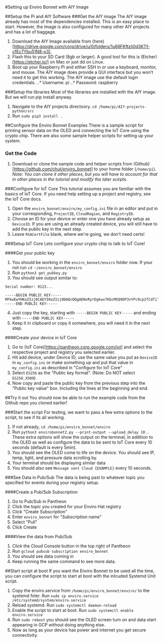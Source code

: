#Setting up Enviro Bonnet with AIY Image

##Setup the Pi and AIY Software
###Get the AIY image
The AIY image already has most of the dependencies installed. This is an easy place to start. However, the image is also configured for many other AIY projects and has a lot of baggage.

1. Download the AIY Image available from (here)[https://drive.google.com/corp/drive/u/0/folders/1u66FKftzIi0d3KTf-cfEc7Ybu51N8-o3].
2. Flash this to your SD Card (8gb or larger). A good tool for this is (Etcher)[https://etcher.io/] on Mac or just dd on Linux. 
3. Boot up your Raspberry Pi and either SSH in or use a keyboard, monitor, and mouse. The AIY image does provide a GUI interface but you won’t need it to get this working. The AIY image use the default login credentials.
..* Username: pi
..* Password: raspberry


###Setup the libraries
Most of the libraries are installed with the AIY image. But we will run pip install anyway.

1. Navigate to the AIY projects directoory.
`cd /home/pi/AIY-projects-python/src`
2. Run `sudo pip3 install .`

##Configure the Enviro Bonnet Examples
There is a sample script for printing sensor data on the OLED and connecting the IoT Core using the crypto chip. There are also some sample helper scripts for setting up your system.

### Get the Code
1. Download or clone the sample code and helper scripts from (Github)[https://github.com/chut/enviro_bonnet] to your home folder (`/home/pi`). *Note: You can clone it other places, but you will have to account for that in other places in the tutorial and modify the later scirpts.*

###Configure for IoT Core
This tutorial assumes you are familiar with the basics of IoT Core. If you need help setting up a project and registry, see the IoT Core docs.

1. Open the `enviro_bonnet/enviro/my_config.ini` file in an editor and put in your corresponding, `ProjectID`, `CloudRegion`, and `RegistryID`.
2. Choose an ID for your device or enter one you have already setup as `DeviceID`. If you are using an already created device, you will still have to add the public key in the next step.
3. Leave `RSACertFile` blank, where we're going, we don’t need certs!

###Setup IoT Core
Lets configure your crypto chip to talk to IoT Core!

####Get your public key
1. You should be working in the `enviro_bonnet/enviro` folder now. If your not run `cd ~/enviro_bonnet/enviro`
2. Run `python3 get_pubkey.py`
3. You should see output similar to:
```
Serial number: 0123...

-----BEGIN PUBLIC KEY-----
MFkwEwYHKoZIzj0CAEYIKoZIzj0DAQcDQgAENvRyrDgkwx7KbcM5Q9OP3vYPc9cp2fCdfil9r5pnXZgirRBu9mcxBEAvmDkP7g4u0BHNADx8hiM62Da2uBLBiA==
-----END PUBLIC KEY-----
```
4. Just copy the key, starting with `-----BEGIN PUBLIC KEY-----` and ending with `-----END PUBLIC KEY-----`
5. Keep it in clipboard or copy it somewhere, you will need it in the next step.


####Create your device in IoT Core
1. Go to (IoT Core)[https://pantheon.corp.google.com/iot] and select the respective project and registry you selected earlier.
2. Hit add device, under Device ID, use the same value you put as `DeviceID` in `my_config.ini` or make something up and put that value in `my_config.ini` as described in "Configure for IoT Core"
3. Select `ES256` as the "Public key format". (Note: Do NOT select `ES256_X509`)
4. Now copy and paste the public key from the previous step into the "Public key value" box. Including the lines at the beginning and end.

##Try it out
You should now be able to run the example code from the Github repo you cloned earlier!

###Start the script
For testing, we want to pass a few extra options to the script, to see if its all working.

1. If not already, `cd /home/pi/enviro_bonnet/enviro`
2. Run `python3 envirobonnet2.py --print-output --upload_delay 10`
.. These extra options will show the output on the terminal, in addition to the OLED as well as configure the data to be sent to IoT Core every 10 seconds (default is every 5min).
3. You should see the OLED come to life on the device. You should see IP, temp, light, and pressure data scrolling by.
4. Your terminal should be displaying similar data
5. You should also see `Message sent Cloud {EXAMPLE}` every 10 seconds.


###See Data in Pub/Sub
The data is being past to whatever topic you specified for events during your registry setup.

####Create a Pub/Sub Subscription
1. Go to Pub/Sub in Pantheon
2. Click the topic you created for your Enviro Hat registry
3. Click "Create Subscription"
4. Enter `enviro_bonnet` for "Subscription name"
5. Select "Pull"
6. Click Create

####View the data from Pub/Sub

1. Click the Cloud Console button in the top right of Pantheon
2. Run `gcloud pubsub subscription enviro_bonnet`
3. You should see data coming in 
4. Keep running the same command to see more data. 


##Start script at boot
If you want the Enviro Bonnet to be used all the time, you can configure the script to start at boot with the inlcuded Systemd Unit script.


1. Copy the enviro.service from `/home/pi/enviro_bonnet/enviro/` to the systemd foler. Run `sudo cp enviro.service /etc/systemd/system/enviro.service`
2. Reload systemd. Run `sudo systemctl daemon-reload`
3. Enable the script to start at boot. Run `sudo systemctl enable enviro.service`
4. Run `sudo reboot` you should see the OLED screen turn on and data start appearing in GCP without doing anything else. 
5. Now as long as your device has power and internet you get secure connectivity. 


